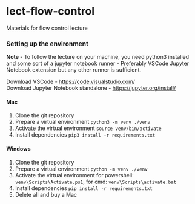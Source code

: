 # lect-flow-control
Materials for flow control lecture

### Setting up the environment
**Note** - To follow the lecture on your machine, you need python3 installed and some sort of a jupyter notebook runner - Preferably VSCode Jupyter Notebook extension but any other runner is sufficient.

Download VSCode - https://code.visualstudio.com/ \
Download Jupyter Notebook standalone - https://jupyter.org/install/

#### Mac
1. Clone the git repository
2. Prepare a virtual environment `python3 -m venv ./venv`
3. Activate the virtual environment `source venv/bin/activate`
4. Install dependencies `pip3 install -r requirements.txt`

#### Windows
1. Clone the git repository
2. Prepare a virtual environment `python -m venv ./venv`
3. Activate the virtual environment for powershell: `venv\Scripts\Activate.ps1`, for cmd: `venv\Scripts\activate.bat`
4. Install dependencies `pip install -r requirements.txt`
5. Delete all and buy a Mac
